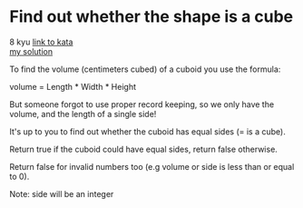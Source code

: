 # Find out whether the shape is a cube
8 kyu
[link to kata](https://www.codewars.com/kata/58d248c7012397a81800005c/train/javascript)
<br>
[my solution](./kata.js)

To find the volume (centimeters cubed) of a cuboid you use the formula:

volume = Length * Width * Height

But someone forgot to use proper record keeping, so we only have the volume, and the length of a single side!

It's up to you to find out whether the cuboid has equal sides (= is a cube).

Return true if the cuboid could have equal sides, return false otherwise.

Return false for invalid numbers too (e.g volume or side is less than or equal to 0).

Note: side will be an integer